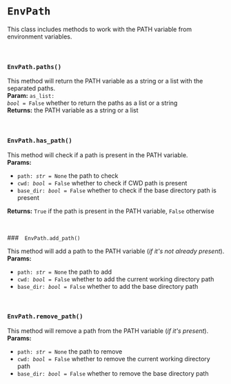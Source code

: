 # `EnvPath`
This class includes methods to work with the PATH variable from environment variables.<br>

<br>

### `EnvPath.paths()`

This method will return the PATH variable as a string or a list with the separated paths.<br>
**Param:** <code>as_list: *bool* = False</code> whether to return the paths as a list or a string<br>
**Returns:** the PATH variable as a string or a list

<br>

### `EnvPath.has_path()`

This method will check if a path is present in the PATH variable.<br>
**Params:**
- <code>path: *str* = None</code> the path to check<br>
- <code>cwd: *bool* = False</code> whether to check if CWD path is present<br>
- <code>base_dir: *bool* = False</code> whether to check if the base directory path is present

**Returns:** `True` if the path is present in the PATH variable, `False` otherwise

<br>

### `EnvPath.add_path()`

This method will add a path to the PATH variable (*if it's not already present*).<br>
**Params:**
- <code>path: *str* = None</code> the path to add<br>
- <code>cwd: *bool* = False</code> whether to add the current working directory path<br>
- <code>base_dir: *bool* = False</code> whether to add the base directory path

<br>

### `EnvPath.remove_path()`

This method will remove a path from the PATH variable (*if it's present*).<br>
**Params:**
- <code>path: *str* = None</code> the path to remove<br>
- <code>cwd: *bool* = False</code> whether to remove the current working directory path<br>
- <code>base_dir: *bool* = False</code> whether to remove the base directory path